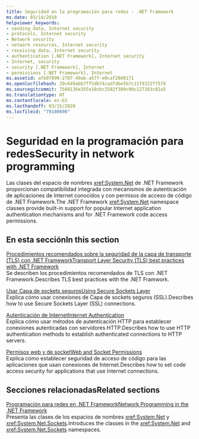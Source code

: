 ```yaml
---
title: Seguridad en la programación para redes - .NET Framework
ms.date: 03/14/2018
helpviewer_keywords:
- sending data, Internet security
- protocols, Internet security
- Network security
- network resources, Internet security
- receiving data, Internet security
- authentication [.NET Framework], Internet security
- Internet, security
- security [.NET Framework], Internet
- permissions [.NET Framework], Internet
ms.assetid: afb07899-2707-49ab-a57f-e0caf20d0171
ms.openlocfilehash: 29c649abb7ff5db74cadfdbe5b7c11f9322f75f8
ms.sourcegitcommit: 7588136e355e10cbc2582f389c90c127363c02a5
ms.translationtype: HT
ms.contentlocale: es-ES
ms.lasthandoff: 03/15/2020
ms.locfileid: "79180690"
---
```

# <a name="security-in-network-programming"></a><span data-ttu-id="12c0d-102">Seguridad en la programación para redes</span><span class="sxs-lookup"><span data-stu-id="12c0d-102">Security in network programming</span></span>

<span data-ttu-id="12c0d-103">Las clases del espacio de nombres <xref:System.Net> de .NET Framework proporcionan compatibilidad integrada con mecanismos de autenticación de aplicaciones de Internet conocidos y con permisos de acceso de código de .NET Framework.</span><span class="sxs-lookup"><span data-stu-id="12c0d-103">The .NET Framework <xref:System.Net> namespace classes provide built-in support for popular Internet application authentication mechanisms and for .NET Framework code access permissions.</span></span>  
  
## <a name="in-this-section"></a><span data-ttu-id="12c0d-104">En esta sección</span><span class="sxs-lookup"><span data-stu-id="12c0d-104">In this section</span></span>

[<span data-ttu-id="12c0d-105">Procedimientos recomendados sobre la seguridad de la capa de transporte (TLS) con .NET Framework</span><span class="sxs-lookup"><span data-stu-id="12c0d-105">Transport Layer Security (TLS) best practices with .NET Framework</span></span>](tls.md)  
<span data-ttu-id="12c0d-106">Se describen los procedimientos recomendados de TLS con .NET Framework.</span><span class="sxs-lookup"><span data-stu-id="12c0d-106">Describes TLS best practices with the .NET Framwork.</span></span>

[<span data-ttu-id="12c0d-107">Usar Capa de sockets seguros</span><span class="sxs-lookup"><span data-stu-id="12c0d-107">Using Secure Sockets Layer</span></span>](using-secure-sockets-layer.md)  
<span data-ttu-id="12c0d-108">Explica cómo usar conexiones de Capa de sockets seguros (SSL).</span><span class="sxs-lookup"><span data-stu-id="12c0d-108">Describes how to use Secure Sockets Layer (SSL) connections.</span></span>  
  
[<span data-ttu-id="12c0d-109">Autenticación de Internet</span><span class="sxs-lookup"><span data-stu-id="12c0d-109">Internet Authentication</span></span>](internet-authentication.md)  
<span data-ttu-id="12c0d-110">Explica cómo usar métodos de autenticación HTTP para establecer conexiones autenticadas con servidores HTTP.</span><span class="sxs-lookup"><span data-stu-id="12c0d-110">Describes how to use HTTP authentication methods to establish authenticated connections to HTTP servers.</span></span>  
  
[<span data-ttu-id="12c0d-111">Permisos web y de socket</span><span class="sxs-lookup"><span data-stu-id="12c0d-111">Web and Socket Permissions</span></span>](web-and-socket-permissions.md)  
<span data-ttu-id="12c0d-112">Explica cómo establecer seguridad de acceso de código para las aplicaciones que usan conexiones de Internet.</span><span class="sxs-lookup"><span data-stu-id="12c0d-112">Describes how to set code access security for applications that use Internet connections.</span></span>  
  
## <a name="related-sections"></a><span data-ttu-id="12c0d-113">Secciones relacionadas</span><span class="sxs-lookup"><span data-stu-id="12c0d-113">Related sections</span></span>

[<span data-ttu-id="12c0d-114">Programación para redes en .NET Framework</span><span class="sxs-lookup"><span data-stu-id="12c0d-114">Network Programming in the .NET Framework</span></span>](index.md)  
<span data-ttu-id="12c0d-115">Presenta las clases de los espacios de nombres <xref:System.Net> y <xref:System.Net.Sockets>.</span><span class="sxs-lookup"><span data-stu-id="12c0d-115">Introduces the classes in the <xref:System.Net> and <xref:System.Net.Sockets> namespaces.</span></span>

